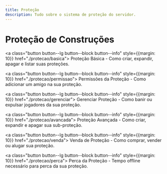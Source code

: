 ```yaml
---
title: Proteção
description: Tudo sobre o sistema de proteção do servidor.
---
```


# Proteção de Construções

<a class="button button--lg button--block button--info" style={{margin: 10}} href="./protecao/basica">
Proteção Básica - Como criar, expandir, apagar e listar suas proteções.</a>

<a class="button button--lg button--block button--info" style={{margin: 10}} href="./protecao/permissao">
Permissões da Proteção - Como adicionar um amigo na sua proteção.</a>

<a class="button button--lg button--block button--info" style={{margin: 10}} href="./protecao/gerenciar">
Gerenciar Proteção - Como banir ou expulsar jogadores da sua proteção.</a>

<a class="button button--lg button--block button--info" style={{margin: 10}} href="./protecao/avancada">
Proteção Avançada - Como criar, expandir e apagar sua sub-proteção.</a>

<a class="button button--lg button--block button--info" style={{margin: 10}} href="./protecao/venda">
Venda de Proteção - Como comprar, vender ou alugar sua proteção.</a>

<a class="button button--lg button--block button--info" style={{margin: 10}} href="./protecao/perca">
Perca da Proteção - Tempo offline necessário para perca da sua proteção.</a>